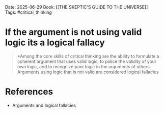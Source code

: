Date: 2025-06-29
Book: [[THE SKEPTIC'S GUIDE TO THE UNIVERSE]]
Tags: #critical_thinking 
# If the argument is not using valid logic its a logical fallacy

>*Among the core skills of critical thinking are the ability to formulate a coherent argument that uses valid logic, to police the validity of your own logic, and to recognize poor logic in the arguments of others. Arguments using logic that is not valid are considered logical fallacies 

# References
- Arguments and logical fallacies 